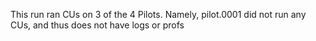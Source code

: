 This run ran CUs on 3 of the 4 Pilots. Namely, pilot.0001 did not run any CUs, and thus does not have logs or profs
